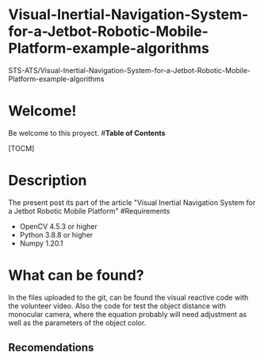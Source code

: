 # Visual-Inertial-Navigation-System-for-a-Jetbot-Robotic-Mobile-Platform-example-algorithms
STS-ATS/Visual-Inertial-Navigation-System-for-a-Jetbot-Robotic-Mobile-Platform-example-algorithms

# Welcome!
Be welcome to this proyect.
#**Table of Contents**

[TOCM]

# Description

The present post its part of the article  "Visual Inertial Navigation System for a Jetbot Robotic Mobile Platform"
#Requirements
- OpenCV 4.5.3 or higher
- Python 3.8.8 or higher
- Numpy 1.20.1

# What can be found?
In the files uploaded to the git, can be found the visual reactive code with the volunteer video. Also the code for test the object distance with monocular camera, where the equation probably will need adjustment as well as the parameters of the object color.

## Recomendations
